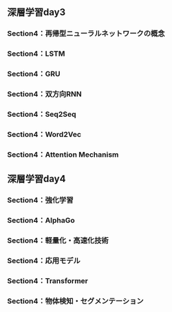 ## 深層学習day3
### Section4：再帰型ニューラルネットワークの概念
### Section4：LSTM
### Section4：GRU
### Section4：双方向RNN
### Section4：Seq2Seq
### Section4：Word2Vec
### Section4：Attention Mechanism

## 深層学習day4
### Section4：強化学習
### Section4：AlphaGo
### Section4：軽量化・高速化技術
### Section4：応用モデル
### Section4：Transformer
### Section4：物体検知・セグメンテーション
